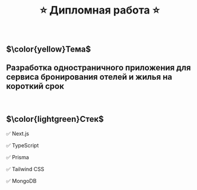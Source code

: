 <h1 align="center">⭐ Дипломная работа ⭐</h1>
<br>
<h2>$\color{yellow}Тема$<br></br>Разработка одностраничного приложения для сервиса бронирования отелей и жилья на короткий срок</h2>
<br>
<h2>$\color{lightgreen}Стек$</h2>

✅ Next.js <br>

✅ TypeScript <br>

✅ Prisma <br>

✅ Tailwind CSS <br>

✅ MongoDB
